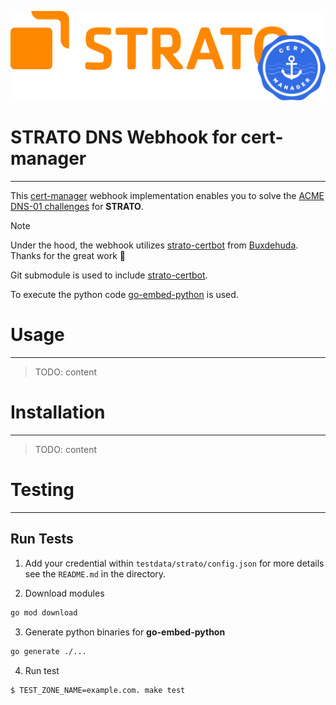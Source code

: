 ![Logo - cert-manager-webhook-strato](/docs/images/cert-manager-webhook-strato-logo.svg)

# STRATO DNS Webhook for cert-manager

---

This [cert-manager](https://cert-manager.io/) webhook implementation enables you to solve the [ACME DNS-01 challenges](https://cert-manager.io/docs/configuration/acme/dns01/#configuring-dns01-challenge-provider) for **STRATO**.

> [!NOTE]
> Under the hood, the webhook utilizes [strato-certbot](https://github.com/Buxdehuda/strato-certbot) from [Buxdehuda](https://github.com/Buxdehuda). Thanks for the great work 🙏
> 
> Git submodule is used to include [strato-certbot](https://github.com/Buxdehuda/strato-certbot).
> 
> To execute the python code [go-embed-python](https://github.com/kluctl/go-embed-python) is used.


# Usage

---

> TODO: content

# Installation

---





> TODO: content


# Testing

---

## Run Tests

1. Add your credential within `testdata/strato/config.json` for more details see the `README.md` in the directory.



2. Download modules
```bash
go mod download
```

3. Generate python binaries for **go-embed-python**
```bash
go generate ./...
```

4. Run test
```bash
$ TEST_ZONE_NAME=example.com. make test
```

